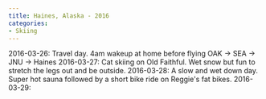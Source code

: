 ```yaml
---
title: Haines, Alaska - 2016
categories:
- Skiing
---
```


2016-03-26: Travel day. 4am wakeup at home before flying OAK -> SEA -> JNU -> Haines
2016-03-27: Cat skiing on Old Faithful. Wet snow but fun to stretch the legs out and be outside.
2016-03-28: A slow and wet down day. Super hot sauna followed by a short bike ride on Reggie's fat bikes.
2016-03-29: 